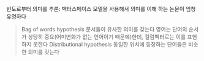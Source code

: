 


빈도로부터 의미를 추론: 벡터스페이스 모델을 사용해서 의미를 이해 하는 논문이 엄청 유명하다
> Bag of words hypothesis
문서들이 유사한 의미를 갖는다
영어는 단어의 순서가 상당히 중요(어미변화가 없는 언어이기 때문에)한데, 컬럼벡터로는 이를 표현하지 못한다
> Distributional hypothesis
동일한 위치에 등장하는 단어들은 비슷한 의미를 갖는다

<!--stackedit_data:
eyJoaXN0b3J5IjpbLTE0MjkyMDQ0MzgsLTE2NzY1NTMyOTNdfQ
==
-->